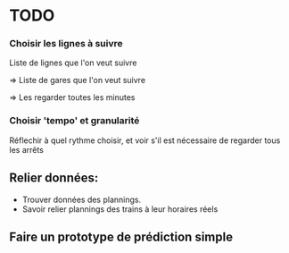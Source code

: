 # TODO

### Choisir les lignes à suivre
Liste de lignes que l'on veut suivre

=> Liste de gares que l'on veut suivre

=> Les regarder toutes les minutes

### Choisir 'tempo' et granularité
Réflechir à quel rythme choisir, et voir s'il est nécessaire de regarder tous les arrêts


## Relier données:

- Trouver données des plannings.
- Savoir relier plannings des trains à leur horaires réels

## Faire un prototype de prédiction simple
